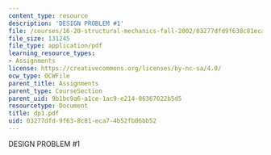 ```yaml
---
content_type: resource
description: 'DESIGN PROBLEM #1'
file: /courses/16-20-structural-mechanics-fall-2002/03277dfd9f638c81eca74b52fb06bb52_dp1.pdf
file_size: 131245
file_type: application/pdf
learning_resource_types:
- Assignments
license: https://creativecommons.org/licenses/by-nc-sa/4.0/
ocw_type: OCWFile
parent_title: Assignments
parent_type: CourseSection
parent_uid: 9b1bc9a6-a1ce-1ac9-e214-06367022b5d5
resourcetype: Document
title: dp1.pdf
uid: 03277dfd-9f63-8c81-eca7-4b52fb06bb52
---
```

DESIGN PROBLEM #1
